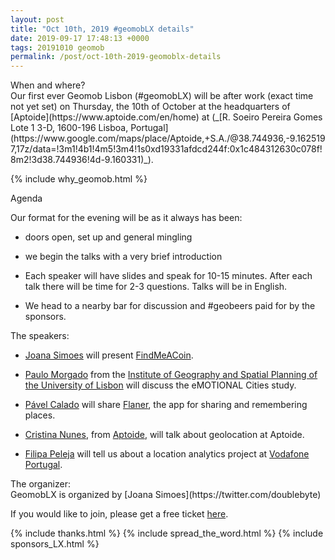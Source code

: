 ```yaml
--- 
layout: post
title: "Oct 10th, 2019 #geomobLX details"
date: 2019-09-17 17:48:13 +0000
tags: 20191010 geomob
permalink: /post/oct-10th-2019-geomoblx-details
---
```


<div class="heading">When and where?</div>
Our first ever Geomob Lisbon (#geomobLX) will be 
<span class="b">after work (exact time not yet set) on Thursday, the 10th of October </span>
at the headquarters of [Aptoide](https://www.aptoide.com/en/home) at (_[R. Soeiro Pereira Gomes Lote 1 3-D, 1600-196 Lisboa, Portugal](https://www.google.com/maps/place/Aptoide,+S.A./@38.744936,-9.1625197,17z/data=!3m1!4b1!4m5!3m4!1s0xd19331afdcd244f:0x1c484312630c078f!8m2!3d38.744936!4d-9.160331)_).

{% include why_geomob.html %}

<div class="heading">Agenda</div>

Our format for the evening will be as it always has been:

* doors open, set up and general mingling

* we begin the talks with a very brief introduction

* Each speaker will have slides and speak for 10-15 minutes.
After each talk there will be time for 2-3 questions.
Talks will be in English.

* We head to a nearby bar for discussion and #geobeers paid for by the sponsors.

<div class="heading">The speakers:</div>

* [Joana Simoes](https://twitter.com/doublebyte) will present [FindMeACoin](https://doublebyteblog.wordpress.com/2018/10/25/findmeacoin-a-platform-to-support-offline-trading-of-cryptocurrencies/).

* [Paulo Morgado](https://twitter.com/MorgadoPaulo9) from the [Institute of Geography and Spatial Planning of the University of Lisbon](https://www.ulisboa.pt/en/unidade-organica/institute-geography-and-spatial-planning) will discuss the eMOTIONAL Cities study.

* [Pável Calado](https://www.linkedin.com/in/pavelcalado/) will
share [Flaner](https://flaner.com/), the app for sharing and remembering places.

* [Cristina Nunes](https://www.linkedin.com/in/cmnunes/), from [Aptoide](https://www.aptoide.com/en/home), will talk about geolocation at Aptoide.

* [Filipa Peleja](https://twitter.com/filipapeleja) will tell us about a location analytics project at [Vodafone Portugal](https://www.linkedin.com/company/vodafone/).

<div class="heading">The organizer:</div>
GeomobLX is organized by [Joana Simoes](https://twitter.com/doublebyte)

If you would like to join, please get a free ticket [here](https://www.eventbrite.com/e/geomob-lisbon-geoinnovation-meetup-tickets-74259495149?fbclid=IwAR2wmSmm65pLfDIMqpadVPDxFwrbJbAQYCoAgJnK1FMXlzlevaU3EjToefM).

{% include thanks.html %}
{% include spread_the_word.html %}
{% include sponsors_LX.html %}

